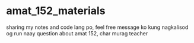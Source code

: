 # amat_152_materials

sharing my notes and code lang po, feel free message ko kung nagkalisod og run naay question about amat 152, char murag teacher
